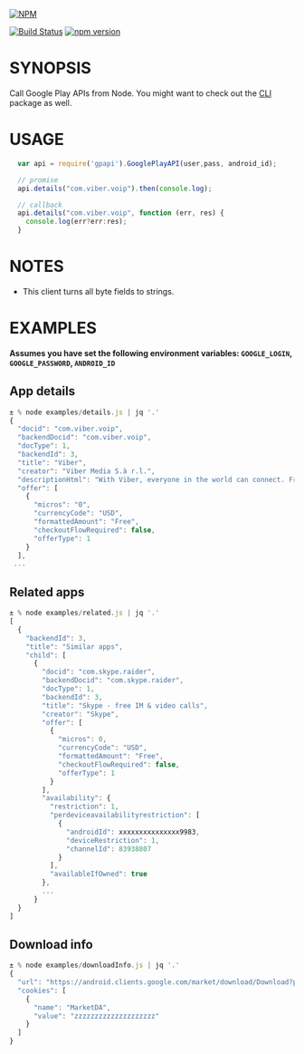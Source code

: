 [![NPM](https://nodei.co/npm/gpapi.png?downloads=true)](https://nodei.co/npm/gpapi/)

[![Build Status](https://travis-ci.org/dweinstein/node-google-play.png)](https://travis-ci.org/dweinstein/node-google-play)
[![npm version](https://badge.fury.io/js/gpapi.svg)](http://badge.fury.io/js/gpapi)

# SYNOPSIS

Call Google Play APIs from Node. You might want to check out the [CLI](https://github.com/dweinstein/node-google-play-cli) package as well.

# USAGE

```javascript
  var api = require('gpapi').GooglePlayAPI(user,pass, android_id);

  // promise
  api.details("com.viber.voip").then(console.log);

  // callback
  api.details("com.viber.voip", function (err, res) {
    console.log(err?err:res);
  }
```

# NOTES

- This client turns all byte fields to strings.

# EXAMPLES

**Assumes you have set the following environment variables: `GOOGLE_LOGIN`, `GOOGLE_PASSWORD`, `ANDROID_ID`**

## App details

```javascript
± % node examples/details.js | jq '.'
{
  "docid": "com.viber.voip",
  "backendDocid": "com.viber.voip",
  "docType": 1,
  "backendId": 3,
  "title": "Viber",
  "creator": "Viber Media S.à r.l.",
  "descriptionHtml": "With Viber, everyone in the world can connect. Freely. More than 400 million Viber users text, call, and send photo and video messages worldwide over Wifi or 3G - for free. Viber Out can be used to make calls to non-Viber mobile and landline numbers at low rates. Viber is available for many smartphones and platforms.   <p>Viber is compatible with and optimized for Android tablets! Use Viber on your tablet and phone simultaneously.<br>On Viber, your phone number is your ID. The app syncs with your mobile contact list, automatically detecting which of your contacts have Viber. <p>•\tText with your friends<br>•\tMake free calls with HD sound quality<br>•\tPhoto sharing, video messages, voice messages, locations, stickers and emoticons<br>•\tGroups with up to 100 participants<br>•\tDownload stickers from the Sticker Market, making messaging fun! <br>•\tAbility to sort and reorder stickers<br>•\tPush notifications guarantee that you never miss a message or call, even when Viber is off<br>•\tIntegration with native contact list for calls and messages<br>•\tSupport for the Viber Desktop application on Windows and Mac <br>Localized to: Arabic, Catalan, Chinese (SP), Chinese (TR), Croatian, Czech, Danish, Dutch, Finnish, French, German, Greek, Hebrew, Hindi, Hungarian, Indonesian, Italian, Japanese, Korean, Malay, Norwegian, Polish, Portuguese (BR), Portuguese (PT), Romanian, Russian, Slovak, Spanish, Swedish, Tagalog, Thai, Turkish, Ukrainian and Vietnamese<br>Viber is completely free with no advertising. <br>We value your privacy. <p>Follow us for updates and news:<br>Facebook - <a href=\"https://www.google.com/url?q=http://facebook.com/viber&amp;sa=D&amp;usg=AFQjCNGlVhJn65339uldBAp6MeFXZIV3mA\" target=\"_blank\">http://facebook.com/viber</a><br>Twitter - <a href=\"https://www.google.com/url?q=http://twitter.com/viber&amp;sa=D&amp;usg=AFQjCNG60qtBs85Z7vg5eeagjANxTrdSjQ\" target=\"_blank\">http://twitter.com/viber</a><p>(*) Network data charges may apply",
  "offer": [
    {
      "micros": "0",
      "currencyCode": "USD",
      "formattedAmount": "Free",
      "checkoutFlowRequired": false,
      "offerType": 1
    }
  ],
 ...
```

## Related apps

```javascript
± % node examples/related.js | jq '.'
[
  {
    "backendId": 3,
    "title": "Similar apps",
    "child": [
      {
        "docid": "com.skype.raider",
        "backendDocid": "com.skype.raider",
        "docType": 1,
        "backendId": 3,
        "title": "Skype - free IM & video calls",
        "creator": "Skype",
        "offer": [
          {
            "micros": 0,
            "currencyCode": "USD",
            "formattedAmount": "Free",
            "checkoutFlowRequired": false,
            "offerType": 1
          }
        ],
        "availability": {
          "restriction": 1,
          "perdeviceavailabilityrestriction": [
            {
              "androidId": xxxxxxxxxxxxxxx9983,
              "deviceRestriction": 1,
              "channelId": 83938807
            }
          ],
          "availableIfOwned": true
        },
        ...
      }
  }
]
```

## Download info

```javascript
± % node examples/downloadInfo.js | jq '.'
{
  "url": "https://android.clients.google.com/market/download/Download?packageName=air.WatchESPN&versionCode=2100039&token=xxxxxxxxxxxxxxxxxxxxxxxxxxxxxxxxxxxxxxxxxxxxxxxxxxxxxxxxxxxxxxxxxxxxxxxxxxxxxxxxxxxxxxxxxxxxxxxxxxxxxxxxxxxxxxxxw&downloadId=yyyyyyyyyyyyyyyyyyyy",
  "cookies": [
    {
      "name": "MarketDA",
      "value": "zzzzzzzzzzzzzzzzzzzz"
    }
  ]
}
```

